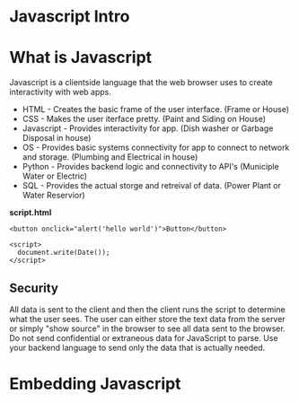 Javascript Intro
===

# What is Javascript

Javascript is a clientside language that the web browser uses to create interactivity with web apps.

* HTML - Creates the basic frame of the user interface. (Frame or House)
* CSS - Makes the user iterface pretty. (Paint and Siding on House)
* Javascript - Provides interactivity for app. (Dish washer or Garbage Disposal in house) 
* OS - Provides basic systems connectivity for app to connect to network and storage. (Plumbing and Electrical in house)
* Python - Provides backend logic and connectivity to API's (Municiple Water or Electric)
* SQL - Provides the actual storge and retreival of data. (Power Plant or Water Reservior)

**script.html**
```
<button onclick="alert('hello world')">Button</button>
```

```
<script>
  document.write(Date());
</script>
```

## Security

All data is sent to the client and then the client runs the script to determine what the user sees.  The user can either store the text data from the server or simply "show source" in the browser to see all data sent to the browser. Do not send confidential or extraneous data for JavaScript to parse.  Use your backend language to send only the data that is actually needed.

# Embedding Javascript

## <script> tag and src reference

**test.html**
```
<script>
    let message = "hello world";
    document.write(message)
</script>

<script src="script.js"></script>
```

**script.js**
```
document.write(' -- and hello to you too');
```

## Inline Event Handler

```
<button onclick="alert('hello world')">Button</button>
```

# DOM - Document Object Model

The DOM (Document Object Model) allows you to identify and manipulate specfic elements within an HTML document.

There can only be one unique **id** within a document.

Numerous elemenst can shae the same **name**

```
<h1 name="heading" id="title">This is the Title</h1>

<p>Words, words, and some more words</p>

<h2 name="heading" id="next-title">This is another layer</h2>

<p>And more words</p>

<script>
    document.getElementById("title").innerHTML = 'a new message';

    // document.querySelectorAll("p").forEach(function (element) {
    //     element.style.backgroundColor = "green";
    // });

    // document.querySelectorAll('[name="heading"]').forEach(function (element) {
    //     element.style.color = "red";
    // });
</script>
```

## Elements

```
document.getElementById("intro");

document.getElementsByClassName("myClass");

document.getElementsByTagName("div");
```

## Properties and Style

```
document.getElementById(id).innerHTML = 'hello world';

document.getElementById("p").style.color = "blue";
```

# Events
```
Mouse Events
  click - Fired when an element is clicked.
  dblclick - Fired when an element is double-clicked.
  mousedown - Fired when a mouse button is pressed on an element.
  mouseup - Fired when a mouse button is released over an element.
  mouseenter - Fired when the mouse pointer enters an element.
  mouseleave - Fired when the mouse pointer leaves an element.
  mousemove - Fired when the mouse pointer is moving over an element.
  mouseover - Fired when the mouse pointer is moved onto an element or one of its children.
  mouseout - Fired when the mouse pointer moves out of an element.
  contextmenu - Fired when the right mouse button is clicked (usually opens the context menu).
2. Keyboard Events
  keydown - Fired when a key is pressed down.
  keypress - Fired when a key is pressed (deprecated; prefer keydown or keyup).
  keyup - Fired when a key is released.
3. Form Events
  submit - Fired when a form is submitted.
  reset - Fired when a form is reset.
  focus - Fired when an element (such as input) receives focus.
  blur - Fired when an element loses focus.
  change - Fired when the value of an element changes.
  input - Fired when the value of an <input>, <textarea>, or <select> element is changed.
  select - Fired when some text is selected.
```

**keydown.html**
```
<h1 id="displayKey">Press a key to display here</h1>
<form>
    <input type="text" placeholder="Type here..." id="inputField">
</form>

<script>
    const displayKey = document.getElementById("displayKey");
    const inputField = document.getElementById("inputField");
    
    inputField.addEventListener("keydown", function(event) {
        displayKey.textContent = `Key pressed: ${event.key}`;
    });
</script>
```

**hover.html**
```
<h1 id="hoverText">Hover over this text</h1>

<script>
    const hoverText = document.getElementById("hoverText");

    const originalText = "Hover over this text";
    const hoverMessage = "You're hovering over me!";

    hoverText.addEventListener("mouseover", function () {
        hoverText.textContent = hoverMessage;
    });

    hoverText.addEventListener("mouseout", function () {
        hoverText.textContent = originalText;
    });
</script>
```

# Variables

Javascript does not have datatypes

**let** and **const** are the current way to declare a variable
```
var x = 1;
let y = 2;
const z = 3;
```


```
<script>
  if (true) {
    var x = 10;
    let y = 20;
  }
  console.log(x); // 10 (accessible because var is function-scoped)
  console.log(y); // ReferenceError: y is not defined (y is block-scoped)
</script>
```

# Concatenation

**Template Literals**

**Note** Backticks not Single Quotation Marks
```
<script>
  let message = 'Hello World';
  document.write(`<h1>${message}</h1>`);
</script>
```

**With +**
```
<script>
  let greeting = 'Hello';
  let message = 'World';
  document.write('<h1>' + greeting + ' ' + message + '</h1>');
</script>
```

## Loops

**For Loop**
```
<script>
    let message = "";
    for (let i = 0; i < 5; i++) {
        message += ("This is iteration number " + i + "<br>");
    }
    document.write(message)
</script>
```

**While Loops**
```
<script>
    let i = 0;
    let message = "";
    while (i < 15) {
        message += ("This is iteration number " + i + "<br>");
        i++;
    }
    document.write(message)
</script>
```

**Do While**
```
<script>
    let i = 0;
    let message = "";
    do {
        message += ("This is iteration number " + i + "<br>");
        i++;
    } while (i < 5);
    document.write(message)
</script>
```
